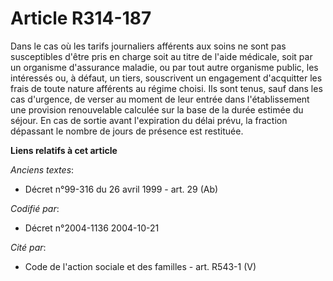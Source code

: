 # Article R314-187

Dans le cas où les tarifs journaliers afférents aux soins ne sont pas susceptibles d'être pris en charge soit au titre de
l'aide médicale, soit par un organisme d'assurance maladie, ou par tout autre organisme public, les intéressés ou, à défaut,
un tiers, souscrivent un engagement d'acquitter les frais de toute nature afférents au régime choisi. Ils sont tenus, sauf
dans les cas d'urgence, de verser au moment de leur entrée dans l'établissement une provision renouvelable calculée sur la
base de la durée estimée du séjour. En cas de sortie avant l'expiration du délai prévu, la fraction dépassant le nombre de
jours de présence est restituée.

**Liens relatifs à cet article**

_Anciens textes_:

  - Décret n°99-316 du 26 avril 1999 - art. 29 (Ab)

_Codifié par_:

  - Décret n°2004-1136 2004-10-21

_Cité par_:

  - Code de l'action sociale et des familles - art. R543-1 (V)
